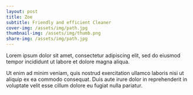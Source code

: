 ```yaml
---
layout: post
title: Zoe
subtitle: Friendly and efficient Cleaner
cover-img: /assets/img/path.jpg
thumbnail-img: /assets/img/thumb.png
share-img: /assets/img/path.jpg
---
```


Lorem ipsum dolor sit amet, consectetur adipiscing elit, sed do eiusmod tempor incididunt ut labore et dolore magna aliqua.

Ut enim ad minim veniam, quis nostrud exercitation ullamco laboris nisi ut aliquip ex ea commodo consequat. Duis aute irure dolor in reprehenderit in voluptate velit esse cillum dolore eu fugiat nulla pariatur.

